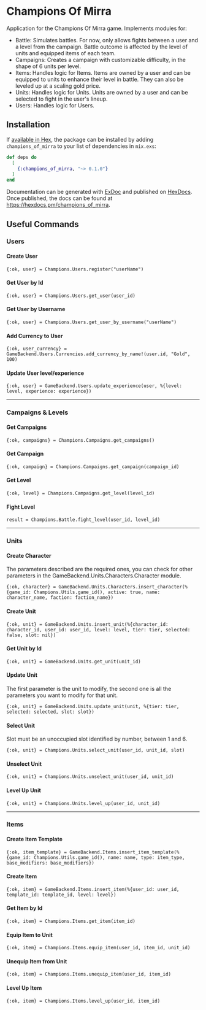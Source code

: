 # Champions Of Mirra

Application for the Champions Of Mirra game. Implements modules for:

- Battle: Simulates battles. For now, only allows fights between a user and a level from the campaign. Battle outcome is affected by the level of units and equipped items of each team.
- Campaigns: Creates a campaign with customizable difficulty, in the shape of 6 units per level.
- Items: Handles logic for Items. Items are owned by a user and can be equipped to units to enhance their level in battle. They can also be leveled up at a scaling gold price.
- Units: Handles logic for Units. Units are owned by a user and can be selected to fight in the user's lineup.
- Users: Handles logic for Users.

## Installation

If [available in Hex](https://hex.pm/docs/publish), the package can be installed
by adding `champions_of_mirra` to your list of dependencies in `mix.exs`:

```elixir
def deps do
  [
    {:champions_of_mirra, "~> 0.1.0"}
  ]
end
```

Documentation can be generated with [ExDoc](https://github.com/elixir-lang/ex_doc)
and published on [HexDocs](https://hexdocs.pm). Once published, the docs can
be found at <https://hexdocs.pm/champions_of_mirra>.

## Useful Commands

### Users

#### Create User

```
{:ok, user} = Champions.Users.register("userName")
```

#### Get User by Id

```
{:ok, user} = Champions.Users.get_user(user_id)
```

#### Get User by Username

```
{:ok, user} = Champions.Users.get_user_by_username("userName")
```

#### Add Currency to User

```
{:ok, user_currency} = GameBackend.Users.Currencies.add_currency_by_name!(user.id, "Gold", 100)
```

#### Update User level/experience

```
{:ok, user} = GameBackend.Users.update_experience(user, %{level: level, experience: experience})
```

---

### Campaigns & Levels

#### Get Campaigns

```
{:ok, campaigns} = Champions.Campaigns.get_campaigns()
```

#### Get Campaign

```
{:ok, campaign} = Champions.Campaigns.get_campaign(campaign_id)
```

#### Get Level

```
{:ok, level} = Champions.Campaigns.get_level(level_id)
```

#### Fight Level

```
result = Champions.Battle.fight_level(user_id, level_id)
```

---

### Units

#### Create Character
The parameters described are the required ones, you can check for other parameters in the GameBackend.Units.Characters.Character module.

```
{:ok, character} = GameBackend.Units.Characters.insert_character(%{game_id: Champions.Utils.game_id(), active: true, name: character_name, faction: faction_name})
```

#### Create Unit

```
{:ok, unit} = GameBackend.Units.insert_unit(%{character_id: character_id, user_id: user_id, level: level, tier: tier, selected: false, slot: nil})
```

#### Get Unit by Id
```
{:ok, unit} = GameBackend.Units.get_unit(unit_id)
```

#### Update Unit
The first parameter is the unit to modify, the second one is all the parameters you want to modify for that unit.

```
{:ok, unit} = GameBackend.Units.update_unit(unit, %{tier: tier, selected: selected, slot: slot})
```

#### Select Unit
Slot must be an unoccupied slot identified by number, between 1 and 6.

```
{:ok, unit} = Champions.Units.select_unit(user_id, unit_id, slot)
```

#### Unselect Unit

```
{:ok, unit} = Champions.Units.unselect_unit(user_id, unit_id)
```

#### Level Up Unit

```
{:ok, unit} = Champions.Units.level_up(user_id, unit_id)
```

---

### Items

#### Create Item Template

```
{:ok, item_template} = GameBackend.Items.insert_item_template(%{game_id: Champions.Utils.game_id(), name: name, type: item_type, base_modifiers: base_modifiers})
```

#### Create Item
```
{:ok, item} = GameBackend.Items.insert_item(%{user_id: user_id, template_id: template_id, level: level})
```

#### Get Item by Id

```
{:ok, item} = Champions.Items.get_item(item_id)
```

#### Equip Item to Unit

```
{:ok, item} = Champions.Items.equip_item(user_id, item_id, unit_id)
```

#### Unequip Item from Unit

```
{:ok, item} = Champions.Items.unequip_item(user_id, item_id)
```

#### Level Up Item

```
{:ok, item} = Champions.Items.level_up(user_id, item_id)
```
